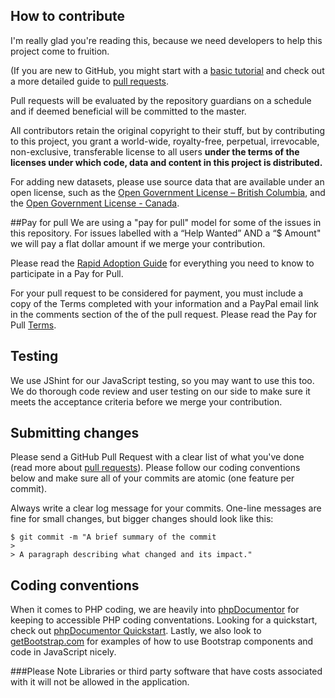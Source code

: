 ## How to contribute
I'm really glad you're reading this, because we need developers to help this project come to fruition.

(If you are new to GitHub, you might start with a [basic tutorial](https://help.github.com/articles/set-up-git) and  check out a more detailed guide to [pull requests](https://help.github.com/articles/using-pull-requests/).

Pull requests will be evaluated by the repository guardians on a schedule and if deemed beneficial will be committed to the master.

All contributors retain the original copyright to their stuff, but by contributing to this project, you grant a world-wide, royalty-free, perpetual, irrevocable, non-exclusive, transferable license to all users **under the terms of the licenses under which code, data and content in this project is distributed.**

For adding new datasets, please use source data that are available under an open license, such as the [Open Government License – British Columbia](http://www.data.gov.bc.ca/local/dbc/docs/license/OGL-vbc2.0.pdf), and the [Open Government License - Canada](http://open.canada.ca/en/open-government-licence-canada).

##Pay for pull
We are using a "pay for pull" model for some of the issues in this repository. For issues labelled with a “Help Wanted” AND a “$ Amount" we will pay a flat dollar amount if we merge your contribution.

Please read the [Rapid Adoption Guide](https://github.com/BCDevExchange/rapid-adoption-2/wiki) for everything you need to know to participate in a Pay for Pull.

For your pull request to be considered for payment, you must include a copy of the Terms completed with your information and a PayPal email link in the comments section of the of the pull request. Please read the Pay for Pull [Terms](https://github.com/bcgov/bc-laws-api/blob/master/Terms.txt). 

## Testing
We use JShint for our JavaScript testing, so you may want to use this too.  We do thorough code review and user testing on our side to make sure it meets the acceptance criteria before we merge your contribution. 

## Submitting changes
Please send a GitHub Pull Request with a clear list of what you've done (read more about [pull requests](http://help.github.com/pull-requests/)). Please follow our coding conventions below and make sure all of your commits are atomic (one feature per commit).

Always write a clear log message for your commits. One-line messages are fine for small changes, but bigger changes should look like this:

    $ git commit -m "A brief summary of the commit
    > 
    > A paragraph describing what changed and its impact."

 ## Coding conventions
 When it comes to PHP coding, we are heavily into [phpDocumentor](http://phpdoc.org/) for keeping to accessible PHP coding conventations.  Looking for a quickstart, check out [phpDocumentor Quickstart](http://manual.phpdoc.org/HTMLSmartyConverter/HandS/phpDocumentor/tutorial_phpDocumentor.quickstart.pkg.html).  Lastly, we also look to [getBootstrap.com](http://getbootstrap.com/) for examples of how to use Bootstrap components and code in JavaScript nicely.

 ###Please Note
 Libraries or third party software that have costs associated with it will not be allowed in the application.
